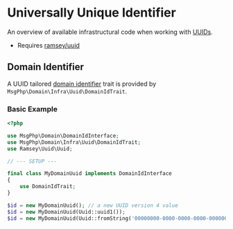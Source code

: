 # Universally Unique Identifier

An overview of available infrastructural code when working with [UUIDs][uuid].

- Requires [ramsey/uuid]

## Domain Identifier

A UUID tailored [domain identifier](../ddd/identifiers.md) trait is provided by `MsgPhp\Domain\Infra\Uuid\DomainIdTrait`.

### Basic Example

```php
<?php

use MsgPhp\Domain\DomainIdInterface;
use MsgPhp\Domain\Infra\Uuid\DomainIdTrait;
use Ramsey\Uuid\Uuid;

// --- SETUP ---

final class MyDomainUuid implements DomainIdInterface
{
    use DomainIdTrait;
}

$id = new MyDomainUuid(); // a new UUID version 4 value
$id = new MyDomainUuid(Uuid::uuid1());
$id = new MyDomainUuid(Uuid::fromString('00000000-0000-0000-0000-000000000000')); 
```

[uuid]: https://en.wikipedia.org/wiki/Universally_unique_identifier
[ramsey/uuid]: https://packagist.org/packages/ramsey/uuid
